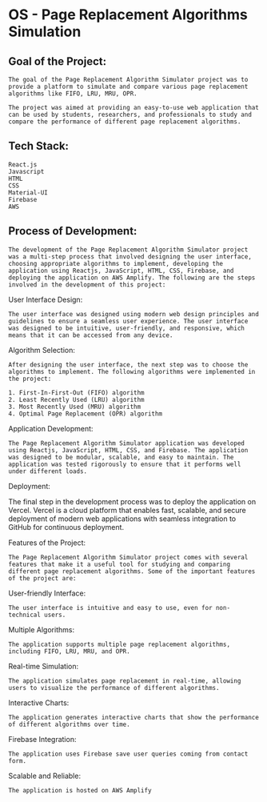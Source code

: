 
# OS - Page Replacement Algorithms Simulation


## Goal of the Project:

    The goal of the Page Replacement Algorithm Simulator project was to provide a platform to simulate and compare various page replacement algorithms like FIFO, LRU, MRU, OPR. 

    The project was aimed at providing an easy-to-use web application that can be used by students, researchers, and professionals to study and compare the performance of different page replacement algorithms. 

## Tech Stack:

    React.js
    Javascript
    HTML
    CSS
    Material-UI
    Firebase
    AWS

## Process of Development:

    The development of the Page Replacement Algorithm Simulator project was a multi-step process that involved designing the user interface, choosing appropriate algorithms to implement, developing the application using Reactjs, JavaScript, HTML, CSS, Firebase, and deploying the application on AWS Amplify. The following are the steps involved in the development of this project:

User Interface Design:

    The user interface was designed using modern web design principles and guidelines to ensure a seamless user experience. The user interface was designed to be intuitive, user-friendly, and responsive, which means that it can be accessed from any device.
    
Algorithm Selection: 

    After designing the user interface, the next step was to choose the algorithms to implement. The following algorithms were implemented in the project:

    1. First-In-First-Out (FIFO) algorithm
    2. Least Recently Used (LRU) algorithm
    3. Most Recently Used (MRU) algorithm
    4. Optimal Page Replacement (OPR) algorithm

Application Development: 

    The Page Replacement Algorithm Simulator application was developed using Reactjs, JavaScript, HTML, CSS, and Firebase. The application was designed to be modular, scalable, and easy to maintain. The application was tested rigorously to ensure that it performs well under different loads.

Deployment:

The final step in the development process was to deploy the application on Vercel. Vercel is a cloud platform that enables fast, scalable, and secure deployment of modern web applications with seamless integration to GitHub for continuous deployment.

Features of the Project:

    The Page Replacement Algorithm Simulator project comes with several features that make it a useful tool for studying and comparing different page replacement algorithms. Some of the important features of the project are:

User-friendly Interface:

    The user interface is intuitive and easy to use, even for non-technical users.

Multiple Algorithms: 

    The application supports multiple page replacement algorithms, including FIFO, LRU, MRU, and OPR.

Real-time Simulation: 

    The application simulates page replacement in real-time, allowing users to visualize the performance of different algorithms.

Interactive Charts:

    The application generates interactive charts that show the performance of different algorithms over time.

Firebase Integration: 

    The application uses Firebase save user queries coming from contact form.

Scalable and Reliable: 

    The application is hosted on AWS Amplify


